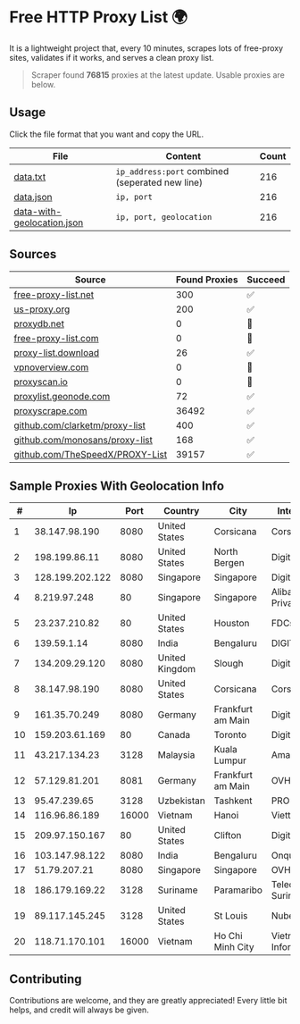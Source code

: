 
# Free HTTP Proxy List 🌍

It is a lightweight project that, every 10 minutes, scrapes lots of free-proxy sites, validates if it works, and serves a clean proxy list.


> Scraper found **76815** proxies at the latest update. Usable proxies are below.

## Usage

Click the file format that you want and copy the URL.


|File|Content|Count|
|----|-------|-----|
|[data.txt](https://raw.githubusercontent.com/themiralay/Proxy-List-World/master/data.txt)|`ip_address:port` combined (seperated new line)|216|
|[data.json](https://raw.githubusercontent.com/themiralay/Proxy-List-World/master/data.json)|`ip, port`|216|
|[data-with-geolocation.json](https://raw.githubusercontent.com/themiralay/Proxy-List-World/master/data-with-geolocation.json)|`ip, port, geolocation`|216|

## Sources

|Source|Found Proxies|Succeed|
|------|-------------|-------|
|[free-proxy-list.net](https://free-proxy-list.net)|300|✅|
|[us-proxy.org](https://www.us-proxy.org)|200|✅|
|[proxydb.net](http://proxydb.net)|0|🚫|
|[free-proxy-list.com](https://free-proxy-list.com/?page=&port=&type%5B%5D=http&type%5B%5D=https&up_time=0&search=Search)|0|🚫|
|[proxy-list.download](https://www.proxy-list.download/HTTP)|26|✅|
|[vpnoverview.com](https://vpnoverview.com/privacy/anonymous-browsing/free-proxy-servers)|0|🚫|
|[proxyscan.io](https://www.proxyscan.io)|0|🚫|
|[proxylist.geonode.com](https://proxylist.geonode.com/api/proxy-list?limit=300&page=1&sort_by=lastChecked&sort_type=desc&protocols=http,https)|72|✅|
|[proxyscrape.com](https://api.proxyscrape.com/v2/?request=displayproxies&protocol=http&timeout=10000&country=all&ssl=all&anonymity=all)|36492|✅|
|[github.com/clarketm/proxy-list](https://raw.githubusercontent.com/clarketm/proxy-list/master/proxy-list-raw.txt)|400|✅|
|[github.com/monosans/proxy-list](https://raw.githubusercontent.com/monosans/proxy-list/main/proxies/http.txt)|168|✅|
|[github.com/TheSpeedX/PROXY-List](https://raw.githubusercontent.com/TheSpeedX/PROXY-List/master/http.txt)|39157|✅|


## Sample Proxies With Geolocation Info

|#|Ip|Port|Country|City|Internet Service Provider|
|-|--|----|-------|----|-------------------------|
|1|38.147.98.190|8080|United States|Corsicana|Corsicana ISD|
|2|198.199.86.11|8080|United States|North Bergen|DigitalOcean, LLC|
|3|128.199.202.122|8080|Singapore|Singapore|DigitalOcean, LLC|
|4|8.219.97.248|80|Singapore|Singapore|Alibaba Cloud (Singapore) Private Limited|
|5|23.237.210.82|80|United States|Houston|FDCservers.net|
|6|139.59.1.14|8080|India|Bengaluru|DIGITALOCEAN|
|7|134.209.29.120|8080|United Kingdom|Slough|DigitalOcean, LLC|
|8|38.147.98.190|8080|United States|Corsicana|Corsicana ISD|
|9|161.35.70.249|8080|Germany|Frankfurt am Main|DigitalOcean, LLC|
|10|159.203.61.169|80|Canada|Toronto|DigitalOcean, LLC|
|11|43.217.134.23|3128|Malaysia|Kuala Lumpur|Amazon.com, Inc.|
|12|57.129.81.201|8081|Germany|Frankfurt am Main|OVH SAS|
|13|95.47.239.65|3128|Uzbekistan|Tashkent|PRO DATA-TECH Ltd.|
|14|116.96.86.189|16000|Vietnam|Hanoi|Viettel Corporation|
|15|209.97.150.167|80|United States|Clifton|DigitalOcean, LLC|
|16|103.147.98.122|8080|India|Bengaluru|Onquee Networks Pvt Ltd|
|17|51.79.207.21|8080|Singapore|Singapore|OVH SAS|
|18|186.179.169.22|3128|Suriname|Paramaribo|Telecommunicationcompany Suriname - TeleSur|
|19|89.117.145.245|3128|United States|St Louis|Nubes, LLC|
|20|118.71.170.101|16000|Vietnam|Ho Chi Minh City|Vietnam Internet Network Information Center|



## Contributing

Contributions are welcome, and they are greatly appreciated! Every
little bit helps, and credit will always be given.

